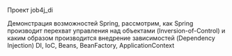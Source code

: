 Проект job4j_di

Демонстрация возможностей Spring, рассмотрим, 
как Spring производит перехват управления над объектами (Inversion-of-Control) 
и каким образом производится внедрение зависимостей (Dependency Injection) 
DI, IoC, Beans, BeanFactory, ApplicationContext